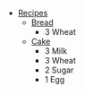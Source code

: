- [Recipes](#recipes)
  - [Bread](#bread)
    - 3 Wheat
  - [Cake](#cake)
    - 3 Milk
    - 3 Wheat
    - 2 Sugar
    - 1 Egg

